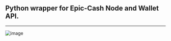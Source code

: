 ## Python wrapper for Epic-Cash Node and Wallet API.

---

![image](https://user-images.githubusercontent.com/53139520/206587307-78caf5bf-7670-4bc8-bbe8-bcf473105030.png)

